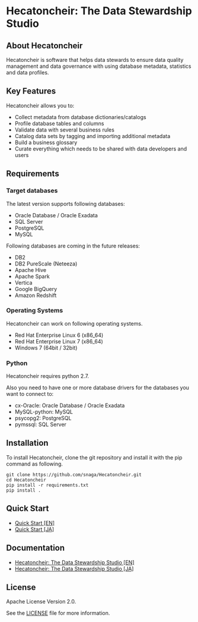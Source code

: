 # Hecatoncheir: The Data Stewardship Studio


## About Hecatoncheir

Hecatoncheir is software that helps data stewards to ensure data
quality management and data governance with using database metadata,
statistics and data profiles.


## Key Features

Hecatoncheir allows you to:

* Collect metadata from database dictionaries/catalogs
* Profile database tables and columns
* Validate data with several business rules
* Catalog data sets by tagging and importing additional metadata
* Build a business glossary
* Curate everything which needs to be shared with data developers and users


## Requirements

### Target databases

The latest version supports following databases:

* Oracle Database / Oracle Exadata
* SQL Server
* PostgreSQL
* MySQL

Following databases are coming in the future releases:

* DB2
* DB2 PureScale (Neteeza)
* Apache Hive
* Apache Spark
* Vertica
* Google BigQuery
* Amazon Redshift

### Operating Systems

Hecatoncheir can work on following operating systems.

* Red Hat Enterprise Linux 6 (x86_64)
* Red Hat Enterprise Linux 7 (x86_64)
* Windows 7 (64bit / 32bit)

### Python

Hecatoncheir requires python 2.7.

Also you need to have one or more database drivers for the databases
you want to connect to:

* cx-Oracle: Oracle Database / Oracle Exadata
* MySQL-python: MySQL
* psycopg2: PostgreSQL
* pymssql: SQL Server


## Installation

To install Hecatoncheir, clone the git repository and install it with the pip command as following.

```
git clone https://github.com/snaga/Hecatoncheir.git
cd Hecatoncheir
pip install -r requirements.txt
pip install .
```

## Quick Start

* [Quick Start [EN]](http://hecatoncheir.readthedocs.io/en/latest/quick-start.html)
* [Quick Start [JA]](http://hecatoncheir-ja.readthedocs.io/ja/latest/quick-start.html)

## Documentation

* [Hecatoncheir: The Data Stewardship Studio [EN]](http://hecatoncheir.readthedocs.io/)
* [Hecatoncheir: The Data Stewardship Studio [JA]](http://hecatoncheir-ja.readthedocs.io/)


## License

Apache License Version 2.0.

See the [LICENSE](LICENSE) file for more information.
